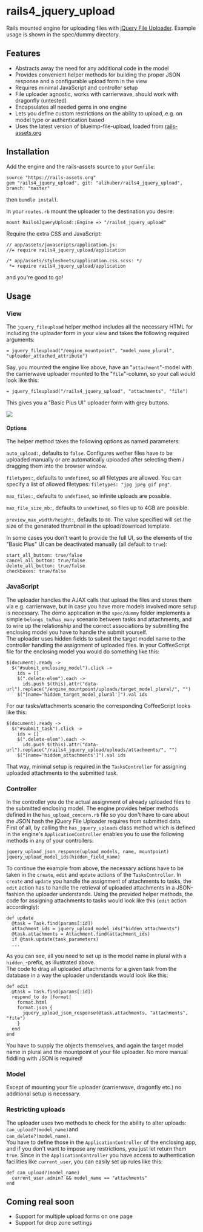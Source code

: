 rails4_jquery_upload
====================

Rails mounted engine for uploading files with [jQuery File Uploader](http://blueimp.github.io/jQuery-File-Upload/).
Example usage is shown in the spec/dummy directory.



## Features
* Abstracts away the need for any additional code in the model
* Provides convenient helper methods for building the proper JSON response and a configurable upload form in the view
* Requires minimal JavaScript and controller setup
* File uploader agnostic, works with carrierwave, should work with dragonfly (untested)
* Encapsulates all needed gems in one engine
* Lets you define custom restrictions on the ability to upload, e.g. on model type or authentication based
* Uses the latest version of blueimp-file-upload, loaded from [rails-assets.org](https://rails-assets.org/)



## Installation
Add the engine and the rails-assets source to your `Gemfile`:    

    source "https://rails-assets.org"
    gem "rails4_jquery_upload", git: "alihuber/rails4_jquery_upload", branch: "master"
then `bundle install`.
    
In your `routes.rb` mount the uploader to the destination you desire:    

    mount Rails4JqueryUpload::Engine => "/rails4_jquery_upload"    
Require the extra CSS and JavaScript:

    // app/assets/javascripts/application.js:
    //= require rails4_jquery_upload/application
    
    /* app/assets/stylesheets/application.css.scss: */
     *= require rails4_jquery_upload/application

and you're good to go!


## Usage
### View
The `jquery_fileupload` helper method includes all the necessary HTML for including the uploader form in your view and takes the following required arguments:

    = jquery_fileupload("/engine_mountpoint", "model_name_plural", "uploader_attached_attribute")

Say, you mounted the engine like above, have an "`attachment`"-model with the carrierwave uploader mounted to the "`file`"-column, so your call would look like this:

    = jquery_fileupload("/rails4_jquery_upload", "attachments", "file")

This gives you a "Basic Plus UI" uploader form with grey buttons.    

<img src="http://i.imgur.com/20BG5kB.png">


    
#### Options
The helper method takes the following options as named parameters:    

`auto_upload:`, defaults to `false`. Configures wether files have to be uploaded manually or are automatically uploaded after selecting them / dragging them into the browser window.    

`filetypes:`, defaults to `undefined`, so all filetypes are allowed. You can specify a list of allowed filetypes: `filetypes: "jpg jpeg gif png"`.    

`max_files:`, defaults to `undefined`, so infinite uploads are possible.

`max_file_size_mb:`, defaults to `undefined`, so files up to 4GB are possible.    

`preview_max_width/height:`, defaults to `80`. The value specified will set the size of the generated thumbnail in the upload/download template.    

In some cases you don't want to provide the full UI, so the elements of the "Basic Plus" UI can be deactivated manually (all default to `true`):    

`start_all_button: true/false`    
`cancel_all_button: true/false`    
`delete_all_button: true/false`    
`checkboxes: true/false`

### JavaScript
The uploader handles the AJAX calls that upload the files and stores them via e.g. carrierwave, but in case you have more models involved more setup is necessary. The demo application in the `spec/dummy` folder implements a simple `belongs_to`/`has_many` scenario between tasks and attachments, and to wire up the relationship and the correct associations by submitting the enclosing model you have to handle the submit yourself.    
The uploader uses hidden fields to submit the target model name to the controller handling the assignment of uploaded files. In your CoffeeScript file for the enclosing model you would do something like this:    

    $(document).ready ->
      $("#submit_enclosing_model").click ->
        ids = []
        $(".delete-elem").each ->
          ids.push $(this).attr("data-url").replace("/engine_mountpoint/uploads/target_model_plural/", "")
        $("[name='hidden_target_model_plural']").val ids

For our tasks/attachments scenario the corresponding CoffeeScript looks like this:

    $(document).ready ->
      $("#submit_task").click ->
        ids = []
        $(".delete-elem").each ->
          ids.push $(this).attr("data-url").replace("/rails4_jquery_upload/uploads/attachments/", "")
        $("[name='hidden_attachments']").val ids

That way, minimal setup is required in the `TasksController` for assigning uploaded attachments to the submitted task.

### Controller
In the controller you do the actual assignment of already uploaded files to the submitted enclosing model. The engine provides helper methods defined in the `has_upload_concern.rb` file so you don't have to care about the JSON hash the jQuery File Uploader requires from submitted data.    
First of all, by calling the `has_jquery_uploads` class method which is defined in the engine's `ApplicationController` enables you to use the following methods in any of your controllers:    

`jquery_upload_json_response(upload_models, name, mountpoint)`    
`jquery_upload_model_ids(hidden_field_name)`    

To continue the example from above, the necessary actions have to be taken in the `create`, `edit` and `update` actions of the `TasksController`. In `create` and `update` you handle the assignment of attachments to tasks, the `edit` action has to handle the retrieval of uploaded attachments in a JSON-fashion the uploader understands. Using the provided helper methods, the code for assigning attachments to tasks would look like this (`edit` action accordingly):    

    def update
      @task = Task.find(params[:id])
      attachment_ids = jquery_upload_model_ids("hidden_attachments")
      @task.attachments = Attachment.find(attachment_ids)
      if @task.update(task_parameters)
      ...
As you can see, all you need to set up is the model name in plural with a `hidden_`-prefix, as illustrated above.    
The code to drag all uploaded attachments for a given task from the database in a way the uploader understands would look like this:    

    def edit
      @task = Task.find(params[:id])
      respond_to do |format|
        format.html
        format.json {
          jquery_upload_json_response(@task.attachments, "attachments", "file")
        }
      end
    end
You have to supply the objects themselves, and again the target model name in plural and the mountpoint of your file uploader. No more manual fiddling with JSON is required! 


### Model
Except of mounting your file uploader (carrierwave, dragonfly etc.) no additional setup is necessary.

### Restricting uploads
The uploader uses two methods to check for the ability to alter uploads:   
`can_upload?(model_name)`and     
`can_delete?(model_name)`.    
You have to define those in the `ApplicationController` of the enclosing app, and if you don't want to impose any restrictions, you just let return them `true`. Since in the `ApplicationController` you have access to authentication facilities like `current_user`, you can easily set up rules like this:    

    def can_upload?(model_name)
      current_user.admin? && model_name == "attachments"
    end

## Coming real soon
* Support for multiple upload forms on one page
* Support for drop zone settings
